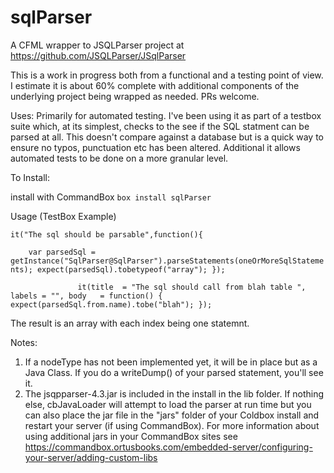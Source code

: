 # sqlParser
A CFML wrapper to JSQLParser project at https://github.com/JSQLParser/JSqlParser

This is a work in progress both from a functional and a testing
point of view. I estimate it is about 60% complete with additional
components of the underlying project being wrapped as needed. PRs welcome.

Uses: Primarily for automated testing. I've been using it as part of a testbox suite which, at its simplest, 
checks to the see if the SQL statment can be parsed at all. This doesn't compare against a database but is a quick way to 
ensure no typos, punctuation etc has been altered. Additional it allows automated tests to be done on a more granular level.

To Install:

install with CommandBox `box install sqlParser`


Usage (TestBox Example)

`it("The sql should be parsable",function(){`

`    var parsedSql = getInstance("SqlParser@SqlParser").parseStatements(oneOrMoreSqlStatements);
    expect(parsedSql).tobetypeof("array");
});`


`				it(title  = "The sql should call from blah table ", labels = "", body   = function() {
expect(parsedSql.from.name).tobe("blah");
});`


The result is an array with each index being one statemnt. 

Notes: 
1. If a nodeType has not been implemented yet, it will be in place but as a Java Class. If you do a writeDump() of your parsed statement, you'll see it.
2. The jsqpparser-4.3.jar is included in the install in the lib folder. If nothing else, cbJavaLoader will attempt to load the parser at run time but you can also place the jar file in the "jars" folder of your Coldbox install and restart your server (if using CommandBox).
For more information about using additional jars in your CommandBox sites see https://commandbox.ortusbooks.com/embedded-server/configuring-your-server/adding-custom-libs
   

